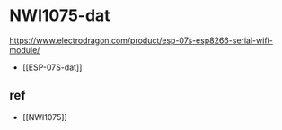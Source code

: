 
# NWI1075-dat


https://www.electrodragon.com/product/esp-07s-esp8266-serial-wifi-module/

- [[ESP-07S-dat]]

## ref 

- [[NWI1075]]